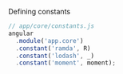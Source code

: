 Defining constants

```js
// app/core/constants.js
angular
  .module('app.core')
  .constant('ramda', R)
  .constant('lodash', _)
  .constant('moment', moment);
```

